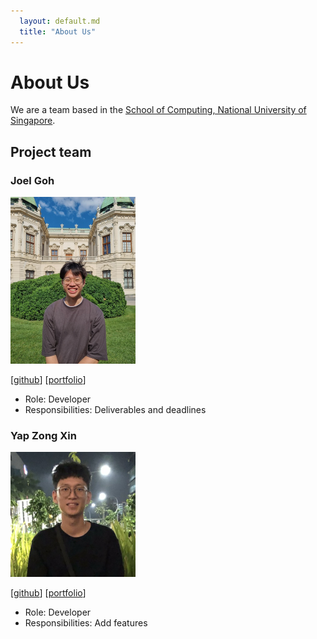 ```yaml
---
  layout: default.md
  title: "About Us"
---
```


# About Us

We are a team based in the [School of Computing, National University of Singapore](http://www.comp.nus.edu.sg).


## Project team

### Joel Goh

<img src="images/joelgoh.png" width="200px">

[[github](http://github.com/joelgoh1)]
[[portfolio](team/joelgoh.md)]

* Role: Developer
* Responsibilities: Deliverables and deadlines

### Yap Zong Xin

<img src="images/yap-zong-xin.png" width="200px">

[[github](http://github.com/yap-zong-xin)] [[portfolio](team/yap-zong-xin.md)]

* Role: Developer
* Responsibilities: Add features

